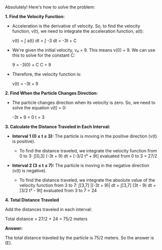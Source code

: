 Absolutely! Here's how to solve the problem:

**1. Find the Velocity Function:**

* Acceleration is the derivative of velocity. So, to find the velocity function, v(t), we need to integrate the acceleration function, a(t):

   v(t) = ∫ a(t) dt = ∫ -3 dt = -3t + C 

* We're given the initial velocity, v₀ = 9.  This means v(0) = 9. We can use this to solve for the constant C:

   9 = -3(0) + C
   C = 9

* Therefore, the velocity function is:

    v(t) = -3t + 9

**2. Find When the Particle Changes Direction:**

* The particle changes direction when its velocity is zero. So, we need to solve the equation v(t) = 0:

    -3t + 9 = 0
    t = 3

**3. Calculate the Distance Traveled in Each Interval:**

* **Interval 1 (0 ≤ t ≤ 3):** The particle is moving in the positive direction (v(t) is positive).
   * To find the distance traveled, we integrate the velocity function from 0 to 3:
     ∫[0,3] (-3t + 9) dt = [-3/2 t² + 9t] evaluated from 0 to 3 = 27/2

* **Interval 2 (3 ≤ t ≤ 7):** The particle is moving in the negative direction (v(t) is negative).
    * To find the distance traveled, we integrate the absolute value of the velocity function from 3 to 7:
      ∫[3,7] |(-3t + 9)| dt = ∫[3,7] (3t - 9) dt = [3/2 t² - 9t] evaluated from 3 to 7 = 24

**4. Total Distance Traveled**

Add the distances traveled in each interval:

Total distance = 27/2 + 24 = 75/2 meters

**Answer:**

The total distance traveled by the particle is 75/2 meters. So the answer is (E).

